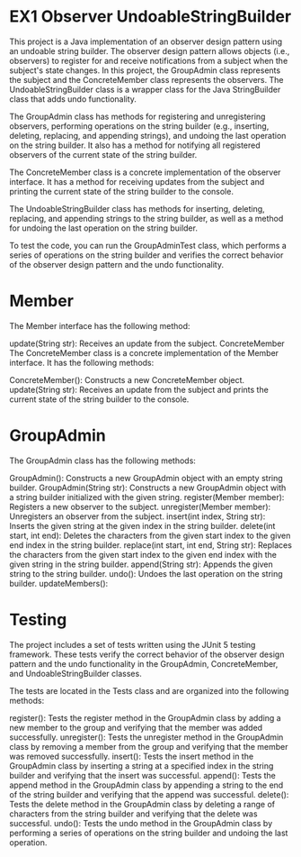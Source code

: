 # EX1 Observer UndoableStringBuilder

This project is a Java implementation of an observer design pattern using an undoable string builder. The observer design pattern allows objects (i.e., observers) to register for and receive notifications from a subject when the subject's state changes. In this project, the GroupAdmin class represents the subject and the ConcreteMember class represents the observers. The UndoableStringBuilder class is a wrapper class for the Java StringBuilder class that adds undo functionality.

The GroupAdmin class has methods for registering and unregistering observers, performing operations on the string builder (e.g., inserting, deleting, replacing, and appending strings), and undoing the last operation on the string builder. It also has a method for notifying all registered observers of the current state of the string builder.

The ConcreteMember class is a concrete implementation of the observer interface. It has a method for receiving updates from the subject and printing the current state of the string builder to the console.

The UndoableStringBuilder class has methods for inserting, deleting, replacing, and appending strings to the string builder, as well as a method for undoing the last operation on the string builder.

To test the code, you can run the GroupAdminTest class, which performs a series of operations on the string builder and verifies the correct behavior of the observer design pattern and the undo functionality.

# Member

The Member interface has the following method:

update(String str): Receives an update from the subject.
ConcreteMember
The ConcreteMember class is a concrete implementation of the Member interface. It has the following methods:

ConcreteMember(): Constructs a new ConcreteMember object.
update(String str): Receives an update from the subject and prints the current state of the string builder to the console.

# GroupAdmin
The GroupAdmin class has the following methods:

GroupAdmin(): Constructs a new GroupAdmin object with an empty string builder.
GroupAdmin(String str): Constructs a new GroupAdmin object with a string builder initialized with the given string.
register(Member member): Registers a new observer to the subject.
unregister(Member member): Unregisters an observer from the subject.
insert(int index, String str): Inserts the given string at the given index in the string builder.
delete(int start, int end): Deletes the characters from the given start index to the given end index in the string builder.
replace(int start, int end, String str): Replaces the characters from the given start index to the given end index with the given string in the string builder.
append(String str): Appends the given string to the string builder.
undo(): Undoes the last operation on the string builder.
updateMembers():

# Testing
The project includes a set of tests written using the JUnit 5 testing framework. These tests verify the correct behavior of the observer design pattern and the undo functionality in the GroupAdmin, ConcreteMember, and UndoableStringBuilder classes.

The tests are located in the Tests class and are organized into the following methods:

register(): Tests the register method in the GroupAdmin class by adding a new member to the group and verifying that the member was added successfully.
unregister(): Tests the unregister method in the GroupAdmin class by removing a member from the group and verifying that the member was removed successfully.
insert(): Tests the insert method in the GroupAdmin class by inserting a string at a specified index in the string builder and verifying that the insert was successful.
append(): Tests the append method in the GroupAdmin class by appending a string to the end of the string builder and verifying that the append was successful.
delete(): Tests the delete method in the GroupAdmin class by deleting a range of characters from the string builder and verifying that the delete was successful.
undo(): Tests the undo method in the GroupAdmin class by performing a series of operations on the string builder and undoing the last operation.
